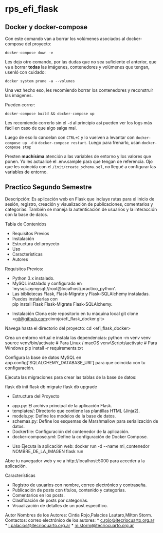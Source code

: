 # rps_efi_flask
## Docker y docker-compose

Con este comando van a borrar los volúmenes asociados al docker-compose del proyecto:

`docker-compose down -v `

Les dejo otro comando, por las dudas que no sea suficiente el anterior, que va a borrar **todas** las imágenes, contenedores y volúmenes que tengan, usenló con cuidado:

`docker system prune -a --volumes`


Una vez hecho eso, les recomiendo borrar los contenedores y reconstruir las imágenes.

Pueden correr:

`docker-compose build && docker-compose up`


Les recomiendo correrlo sin el `-d` al principio así pueden ver los logs más fácil en caso de que algo salga mal.

Luego de eso lo cancelan con `CTRL+C` y lo vuelven a levantar con `docker-compose up -d` o `docker-compose restart`. Luego para frenarlo, usan `docker-compose stop`

Presten **muchísima** atención a las variables de entorno y los valores que ponen. Yo les actualicé el .env.sample para que tengan de referencia. Ojo que les coincida con el `/init/create_schema.sql`, no llegué a configurar las variables de entorno.

   ##  Practico Segundo Semestre 

Descripción: Es aplicación web en Flask que incluye rutas para el inicio de sesión, registro, creación y visualización de publicaciones, comentarios y categorías. También se maneja la autenticación de usuarios y la interacción con la base de datos.


Tabla de Contenidos

-	Requisitos Previos
-	Instalación
-	Estructura del proyecto
-	Uso
-	Características
-	Autores

Requisitos Previos:

-	Python 3.x instalado.
-	MySQL instalado y configurado en 'mysql+pymysql://root@localhost/practico_python'.
-	Las bibliotecas Flask, Flask-Migrate y Flask-SQLAlchemy instaladas. Puedes instalarlas con 		
	pip install Flask Flask-Migrate Flask-SQLAlchemy.


* Instalación
Clona este repositorio en tu máquina local
git clone <git@github.com:cinrojo/efi_flask_docker.git>

Navega hasta el directorio del proyecto:
cd <efi_flask_docker>

Crea un entorno virtual e instala las dependencias:
python -m venv venv
source venv/bin/activate      # Para Linux / macOS
venv\Scripts\activate         # Para Windows
pip install -r requirements.txt

Configura la base de datos MySQL en app.config['SQLALCHEMY_DATABASE_URI'] para que coincida con tu configuración.

Ejecuta las migraciones para crear las tablas de la base de datos:

flask db init
flask db migrate
flask db upgrade

* Estructura del Proyecto
- app.py: El archivo principal de la aplicación Flask.
- templates/: Directorio que contiene las plantillas HTML (Jinja2).
- models.py: Define los modelos de la base de datos.
- schemas.py: Define los esquemas de Marshmallow para serialización de datos.
- Dockerfile: Configuración del contenedor de la aplicación.
- docker-compose.yml: Define la configuración de Docker Compose.


* Uso
Ejecuta la aplicación web:
docker run -d --name mi_contenedor NOMBRE_DE_LA_IMAGEN
flask run

Abre tu navegador web y ve a http://localhost:5000 para acceder a la aplicación.

Características

-	Registro de usuarios con nombre, correo electrónico y contraseña.
-	Publicación de posts con títulos, contenido y categorías.
-	Comentarios en los posts.
-	Clasificación de posts por categorías.
-	Visualización de detalles de un post específico.

Autor
	Nombres de los Autores: Cintia Rojo,Palacios Lautaro,Milton Storm.
	Contactos: correo electrónico de los autores:
    * c.rojo@itecriocuarto.org.ar 	 
	* l.palacios@itecriocuarto.org.ar
    * m.storm@itecriocuarto.org.ar
